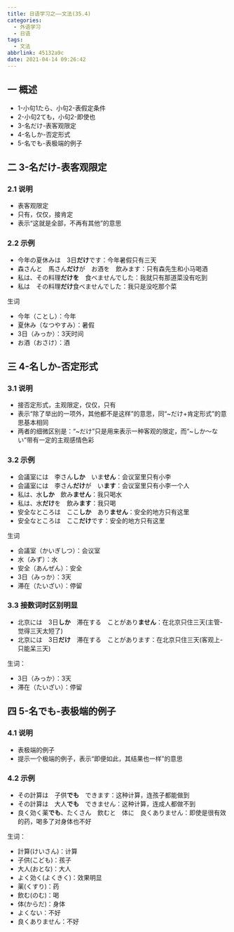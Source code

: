 ```yaml
---
title: 日语学习之——文法(35.4)
categories:
  - 外语学习
  - 日语
tags:
  - 文法
abbrlink: 45132a9c
date: 2021-04-14 09:26:42
---
```

## 一 概述

* 1-小句1たら、小句2-表假定条件
* 2-小句2ても，小句2-即使也
* 3-名だけ-表客观限定
* 4-名しか-否定形式
* 5-名でも-表极端的例子

<!--more-->

## 二 3-名だけ-表客观限定

### 2.1 说明

* 表客观限定
* 只有，仅仅，接肯定
* 表示“这就是全部，不再有其他”的意思

### 2.2 示例

* 今年の夏休みは　3日**だけ**です：今年暑假只有三天
* 森さんと　馬さん**だけ**が　お酒を　飲みます：只有森先生和小马喝酒
* 私は、その料理**だけを**　食べませんでした：我就只有那道菜没有吃到
* 私は　その料理**だけ**食べませんでした：我只是没吃那个菜

生词

* 今年（ことし）：今年
* 夏休み（なつやすみ）：暑假
* 3日（みっか）：3天时间
* お酒（おさけ）：酒

## 三 4-名しか-否定形式

### 3.1 说明

* 接否定形式，主观限定，仅仅，只有
* 表示“除了举出的一项外，其他都不是这样”的意思，同“~だけ+肯定形式”的意思基本相同
* 两者的细微区别是：“~だけ”只是用来表示一种客观的限定，而“~しか～ない”带有一定的主观感情色彩

### 3.2 示例

* 会議室には　李さん**しか**　いま**せん**：会议室里只有小李
* 会議室には　李さん**だけ**が　い**ます**：会议室里只有小李一个人
* 私は、水**しか**　飲み**ません**：我只喝水
* 私は、水**だけ**を　飲み**ます**：我只喝
* 安全なところは　ここ**しか**　あり**ません**：安全的地方只有这里
* 安全なところは　ここ**だけ**です：安全的地方只有这里

生词

* 会議室（かいぎしつ）：会议室
* 水（みず）：水
* 安全（あんぜん）：安全
* 3日（みっか）：3天
* 滞在（たいざい）：停留

### 3.3 接数词时区别明显

* 北京には　3日**しか**　滞在する　ことがあり**ません**：在北京只住三天(主管-觉得三天太短了)
* 北京には　3日**だけ**　滞在する　ことがあります：在北京只住三天(客观上-只能呆三天)

生词：

* 3日（みっか）：3天
* 滞在（たいざい）：停留

## 四 5-名でも-表极端的例子

### 4.1 说明

* 表极端的例子
* 提示一个极端的例子，表示“即便如此，其结果也一样”的意思

### 4.2 示例

* その計算は　子供**でも**　できます：这种计算，连孩子都能做到
* その計算は　大人**でも**　できません：这种计算，连成人都做不到
* 良く効く薬**でも**、たくさん　飲むと　体に　良くありません：即使是很有效的药，喝多了对身体也不好

生词：

* 計算(けいさん)：计算
* 子供(こども)：孩子
* 大人(おとな)：大人
* よく効く(よくきく)：效果明显
* 薬(くすり)：药
* 飲む(のむ)：喝
* 体(からだ)：身体
* よくない：不好
* 良くありません：不好

